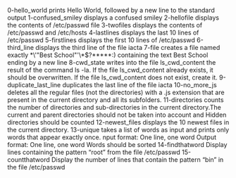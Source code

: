 0-hello_world prints Hello World, followed by a new line to the standard output
1-confused_smiley displays a confused smiley
2-hellofile displays the contents of /etc/passwd file
3-twofiles displays the contents of /etc/passwd and /etc/hosts
4-lastlines displays the last 10 lines of /etc/passwd
5-firstlines displays the first 10 lines of /etc/passwd
6-third_line displays the third line of the file iacta
7-file creates a file named exactly \*\\'"Best School"\'\\*$\?\*\*\*\*\*:) containing the text Best School ending by a new line
8-cwd_state writes into the file ls_cwd_content the result of the command ls -la. If the file ls_cwd_content already exists, it should be overwritten. If the file ls_cwd_content does not exist, create it.
9-duplicate_last_line duplicates the last line of the file iacta
10-no_more_js  deletes all the regular files (not the directories) with a .js extension that are present in the current directory and all its subfolders.
11-directories counts the number of directories and sub-directories in the current directory.The current and parent directories should not be taken into account and Hidden directories should be counted
12-newest_files displays the 10 newest files in the current directory.
13-unique takes a list of words as input and prints only words that appear exactly once. nput format: One line, one word Output format: One line, one word Words should be sorted
14-findthatword Display lines containing the pattern “root” from the file /etc/passwd
15-countthatword Display the number of lines that contain the pattern “bin” in the file /etc/passwd

